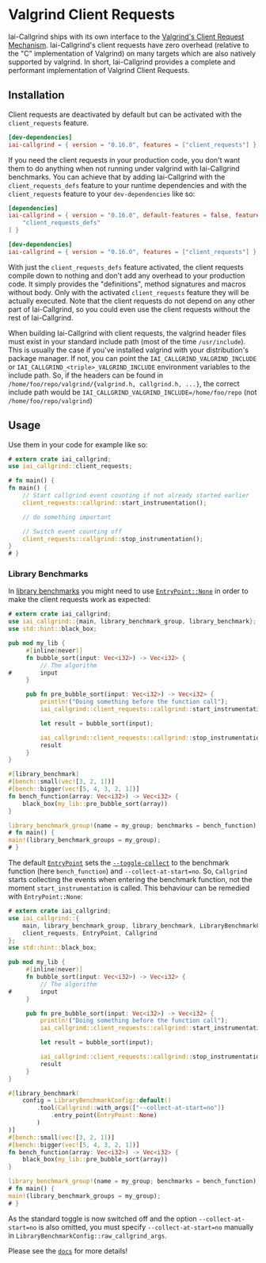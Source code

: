 # Valgrind Client Requests

Iai-Callgrind ships with its own interface to the [Valgrind's Client Request
Mechanism](https://valgrind.org/docs/manual/manual-core-adv.html#manual-core-adv.clientreq).
Iai-Callgrind's client requests have zero overhead (relative to the "C"
implementation of Valgrind) on many targets which are also natively supported by
valgrind. In short, Iai-Callgrind provides a complete and performant
implementation of Valgrind Client Requests.

## Installation

Client requests are deactivated by default but can be activated with the
`client_requests` feature.

```toml
[dev-dependencies]
iai-callgrind = { version = "0.16.0", features = ["client_requests"] }
```

If you need the client requests in your production code, you don't want them to
do anything when not running under valgrind with Iai-Callgrind benchmarks. You
can achieve that by adding Iai-Callgrind with the `client_requests_defs` feature
to your runtime dependencies and with the `client_requests` feature to your
`dev-dependencies` like so:

```toml
[dependencies]
iai-callgrind = { version = "0.16.0", default-features = false, features = [
    "client_requests_defs"
] }

[dev-dependencies]
iai-callgrind = { version = "0.16.0", features = ["client_requests"] }
```

With just the `client_requests_defs` feature activated, the client requests
compile down to nothing and don't add any overhead to your production code. It
simply provides the "definitions", method signatures and macros without body.
Only with the activated `client_requests` feature they will be actually
executed. Note that the client requests do not depend on any other part of
Iai-Callgrind, so you could even use the client requests without the rest of
Iai-Callgrind.

When building Iai-Callgrind with client requests, the valgrind header files must
exist in your standard include path (most of the time `/usr/include`). This is
usually the case if you've installed valgrind with your distribution's package
manager. If not, you can point the `IAI_CALLGRIND_VALGRIND_INCLUDE` or
`IAI_CALLGRIND_<triple>_VALGRIND_INCLUDE` environment variables to the include
path. So, if the headers can be found in `/home/foo/repo/valgrind/{valgrind.h,
callgrind.h, ...}`, the correct include path would be
`IAI_CALLGRIND_VALGRIND_INCLUDE=/home/foo/repo` (not `/home/foo/repo/valgrind`)

## Usage

Use them in your code for example like so:

```rust
# extern crate iai_callgrind;
use iai_callgrind::client_requests;

# fn main() {
fn main() {
    // Start callgrind event counting if not already started earlier
    client_requests::callgrind::start_instrumentation();

    // do something important

    // Switch event counting off
    client_requests::callgrind::stop_instrumentation();
}
# }
```

### Library Benchmarks

In [library benchmarks](./benchmarks/library_benchmarks.md) you might need to
use [`EntryPoint::None`][EntryPoint] in order to make the client requests work
as expected:

```rust
# extern crate iai_callgrind;
use iai_callgrind::{main, library_benchmark_group, library_benchmark};
use std::hint::black_box;

pub mod my_lib {
     #[inline(never)]
     fn bubble_sort(input: Vec<i32>) -> Vec<i32> {
         // The algorithm
#        input
     }

     pub fn pre_bubble_sort(input: Vec<i32>) -> Vec<i32> {
         println!("Doing something before the function call");
         iai_callgrind::client_requests::callgrind::start_instrumentation();

         let result = bubble_sort(input);

         iai_callgrind::client_requests::callgrind::stop_instrumentation();
         result
     }
}

#[library_benchmark]
#[bench::small(vec![3, 2, 1])]
#[bench::bigger(vec![5, 4, 3, 2, 1])]
fn bench_function(array: Vec<i32>) -> Vec<i32> {
    black_box(my_lib::pre_bubble_sort(array))
}

library_benchmark_group!(name = my_group; benchmarks = bench_function);
# fn main() {
main!(library_benchmark_groups = my_group);
# }
```

The default [`EntryPoint`][EntryPoint] sets the [`--toggle-collect`][Callgrind
Arguments] to the benchmark function (here `bench_function`) and
`--collect-at-start=no`. So, `Callgrind` starts collecting the events when
entering the benchmark function, not the moment `start_instrumentation` is
called. This behaviour can be remedied with `EntryPoint::None`:

```rust
# extern crate iai_callgrind;
use iai_callgrind::{
    main, library_benchmark_group, library_benchmark, LibraryBenchmarkConfig,
    client_requests, EntryPoint, Callgrind
};
use std::hint::black_box;

pub mod my_lib {
     #[inline(never)]
     fn bubble_sort(input: Vec<i32>) -> Vec<i32> {
         // The algorithm
#        input
     }

     pub fn pre_bubble_sort(input: Vec<i32>) -> Vec<i32> {
         println!("Doing something before the function call");
         iai_callgrind::client_requests::callgrind::start_instrumentation();

         let result = bubble_sort(input);

         iai_callgrind::client_requests::callgrind::stop_instrumentation();
         result
     }
}

#[library_benchmark(
    config = LibraryBenchmarkConfig::default()
        .tool(Callgrind::with_args(["--collect-at-start=no"])
            .entry_point(EntryPoint::None)
        )
)]
#[bench::small(vec![3, 2, 1])]
#[bench::bigger(vec![5, 4, 3, 2, 1])]
fn bench_function(array: Vec<i32>) -> Vec<i32> {
    black_box(my_lib::pre_bubble_sort(array))
}

library_benchmark_group!(name = my_group; benchmarks = bench_function);
# fn main() {
main!(library_benchmark_groups = my_group);
# }
```

As the standard toggle is now switched off and the option
`--collect-at-start=no` is also omitted, you must specify
`--collect-at-start=no` manually in
`LibraryBenchmarkConfig::raw_callgrind_args`.

Please see the
[`docs`](https://docs.rs/iai-callgrind/0.16.0/iai_callgrind/client_requests) for
more details!

[Callgrind Arguments]: https://valgrind.org/docs/manual/cl-manual.html#cl-manual.options

[EntryPoint]: https://docs.rs/iai-callgrind/0.16.0/iai_callgrind/enum.EntryPoint.html
